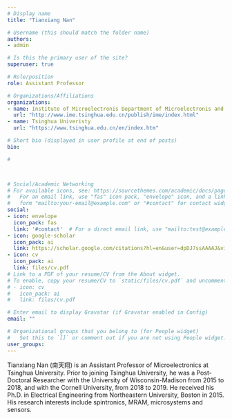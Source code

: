 ```yaml
---
# Display name
title: "Tianxiang Nan"

# Username (this should match the folder name)
authors:
- admin

# Is this the primary user of the site?
superuser: true

# Role/position
role: Assistant Professor

# Organizations/Affiliations
organizations:
- name: Institute of Microelectronis Department of Microelectronis and Nanoelectronics
  url: "http://www.ime.tsinghua.edu.cn/publish/ime/index.html"
- name: Tsinghua Univeristy
  url: "https://www.tsinghua.edu.cn/en/index.htm"

# Short bio (displayed in user profile at end of posts)
bio:

#



# Social/Academic Networking
# For available icons, see: https://sourcethemes.com/academic/docs/page-builder/#icons
#   For an email link, use "fas" icon pack, "envelope" icon, and a link in the
#   form "mailto:your-email@example.com" or "#contact" for contact widget.
social:
- icon: envelope
  icon_pack: fas
  link: '#contact'  # For a direct email link, use "mailto:test@example.org".
- icon: google-scholar
  icon_pack: ai
  link: https://scholar.google.com/citations?hl=en&user=dpDJ7ssAAAAJ&view_op=list_works
- icon: cv
  icon_pack: ai
  link: files/cv.pdf
# Link to a PDF of your resume/CV from the About widget.
# To enable, copy your resume/CV to `static/files/cv.pdf` and uncomment the lines below.
# - icon: cv
#   icon_pack: ai
#   link: files/cv.pdf

# Enter email to display Gravatar (if Gravatar enabled in Config)
email: ""

# Organizational groups that you belong to (for People widget)
#   Set this to `[]` or comment out if you are not using People widget.
user_groups:
---
```

Tianxiang Nan (南天翔) is an Assistant Professor of Microelectronics at Tsinghua University. Prior to joining Tsinghua University, he was a Post-Doctoral Researcher with the University of Wisconsin-Madison from 2015 to 2018, and with the Cornell University, from 2018 to 2019. He received his Ph.D. in Electrical Engineering from Northeastern University, Boston in 2015. His research interests include spintronics, MRAM, microsystems and sensors.
